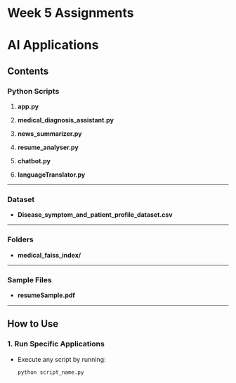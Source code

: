 # Week 5 Assignments

# AI Applications

## Contents

### **Python Scripts**
1. **app.py**  


2. **medical_diagnosis_assistant.py**  


3. **news_summarizer.py**  
 

4. **resume_analyser.py**  


5. **chatbot.py**  
  

6. **languageTranslator.py**  
   

---

### **Dataset**
- **Disease_symptom_and_patient_profile_dataset.csv**  


---

### **Folders**
- **medical_faiss_index/**  


---

### **Sample Files**
- **resumeSample.pdf**  


---

## How to Use

### **1. Run Specific Applications**
- Execute any script by running:
  ```bash
  python script_name.py
